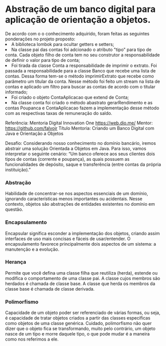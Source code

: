 # Abstração de um banco digital para aplicação de orientação a objetos.

<dt>
De acordo com o o conhecimento adquirido, foram feitas as seguintes ponderações no projeto proposto:
  <li>A biblioteca lombok para ocultar getters e setters;</li>
<li>Na classe pai das contas foi adcionado o atributo "tipo" para tipo de conta. Cada objeto filho de conta tem no seu construtor a responsabilidade de definir o valor para 
tipo de conta;</li>
<li>Foi tirada da classe Conta a responsabilidade de imprimir o extrato. Foi passada a responsabilidade para a classe Banco que recebe uma lista de contas. Dessa forma tem-se 
o método imprimirExtrato que recebe como parâmetro um titular da conta. Nesse método foi feito um stream na lista de contas e aplicado um filtro para buscar as contas de 
acordo com o titular informado;</li>
<li>Foi criado o objeto ContaAplicacao que extend de Conta;</li>
<li>Na classe conta foi criado o método abastrato gerarRendimento e as contas Poupanca e ContaAplicacao fazem a implementação desse método com as respectivas taxas de remuneração do saldo.</li>
</dt>
<p></p>

Referência: Mentoria Digital Innovation One https://web.dio.me/
Mentor: https://github.com/falvojr
Título Mentoria: Criando um Banco Digital com Java e Orientação a Objetos

<p>Desafio: Considerando nosso conhecimento no domínio bancário, iremos abstrair uma solução Orientada a Objetos em Java. Para isso, vamos interpretar o seguinte cenário: 
“Um banco oferece aos seus clientes dois tipos de contas (corrente e poupança), as quais possuem as funcionalidades de depósito, saque e transferência 
(entre contas da própria instituição).”</p>

<h3>Abstração</h3>
Habilidade de concentrar-se nos aspectos essenciais de um domínio, ignorando características menos importantes ou acidentais. Nesse contexto, objetos são abstrações de 
entidades existentes no domínio em questão.

<h3>Encapsulamento</h3>
Encapsular significa esconder a implementação dos objetos, criando assim interfaces de uso mais concisas e fáceis de usar/entender. O encapsulamento favorece principalmente 
dois aspectos de um sistema: a manutenção e a evolução.

<h3>Herança</h3>
Permite que você defina uma classe filha que reutiliza (herda), estende ou modifica o comportamento de uma classe pai. A classe cujos membros são herdados é chamada de 
classe base. A classe que herda os membros da classe base é chamada de classe derivada.

<h3>Polimorfismo</h3>
Capacidade de um objeto poder ser referenciado de várias formas, ou seja, é capacidade de tratar objetos criados a partir das classes específicas como objetos de uma 
classe genérica. Cuidado, polimorfismo não quer dizer que o objeto fica se transformando, muito pelo contrário, um objeto nasce de um tipo e morre daquele tipo, o que pode 
mudar é a maneira como nos referimos a ele.
